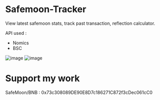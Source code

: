 # Safemoon-Tracker
View latest safemoon stats, track past transaction, reflection calculator. 

API used :
  - Nomics
  - BSC

![image](https://user-images.githubusercontent.com/36906814/131299646-3c9b85c6-960c-4ef7-9786-c0ba0f410a76.png)
![image](https://user-images.githubusercontent.com/36906814/131299708-cfa40113-2fbe-479d-82a3-e6822b249055.png)

# Support my work
SafeMoon/BNB : 0x73c308089DE90E8D7c186271C872f3cDec061cC0

